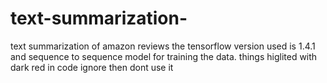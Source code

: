 # text-summarization-
text summarization of amazon reviews
the tensorflow version used is 1.4.1 and sequence to sequence model for training the data.
things higlited with dark red in code ignore then dont use it
